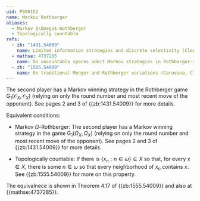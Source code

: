 ```yaml
---
uid: P000152
name: Markov Rothberger
aliases:
  - Markov $\Omega$-Rothberger
  - Topologically countable
refs:
  - zb: "1431.54009"
    name: Limited information strategies and discrete selectivity (Clontz & Holshouser)
  - mathse: 4737285
    name: Do uncountable spaces admit Markov strategies in Rothberger-style games?
  - zb: "1555.54009"
    name: On traditional Menger and Rothberger variations (Caruvana, Clontz, Holshouser)
---
```

The second player has a Markov winning strategy in the Rothberger game $\mathsf{G}_1(\mathcal O_X,\mathcal O_X)$ (relying on only the round number and most recent move of the opponent). See pages 2 and 3 of {{zb:1431.54009}} for more details.

Equivalent conditions:

- Markov $\Omega$-Rothberger: The second player has a Markov winning strategy in the game $\mathsf{G}_1(\Omega_X,\Omega_X)$ (relying on only the round number and most recent move of the opponent). See pages 2 and 3 of {{zb:1431.54009}} for more details.

- Topologically countable: If there is $\{ x_n : n \in \omega \} \subseteq X$ so that, for every $x \in X$, there is some $n \in \omega$ so that every neighborhood of $x_n$ contains $x$. See {{zb:1555.54009}} for more on this property.

The equivalnece is shown in Theorem 4.17 of {{zb:1555.54009}} and also at {{mathse:4737285}}.
